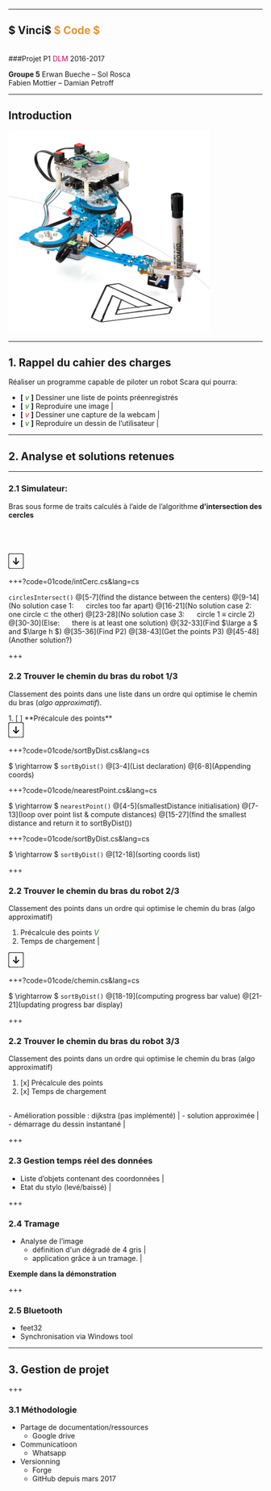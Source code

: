 
---
## $ Vinci$ <span style="color:#E49436"> $ Code $</span>
<br>
###Projet P1 <span style="color:#DC0062">DLM</span> 2016-2017
<br>

**Groupe 5**
Erwan Bueche – Sol Rosca  
Fabien Mottier – Damian Petroff

---
## Introduction

<img src="/00illustrations/robot.jpg" align="" height="400">

---

## 1. Rappel du cahier des charges

Réaliser un programme capable de piloter un robot Scara qui pourra:

- **[** <span style="color:green"> _v_ </span> **]** Dessiner une liste de points préenregistrés 
- **[** <span style="color:green"> _v_ </span> **]** Reproduire une image  |
- **[** <span style="color:red"> _v_ </span> **]** Dessiner une capture de la webcam |
- **[** <span style="color:green"> _v_ </span> **]** Reproduire un dessin de l’utilisateur  |

---

## 2. Analyse et solutions retenues
<!--<img src="/00illustrations/down-arrow.png" height="auto" style="border: none">-->

---

### 2.1 Simulateur:
Bras sous forme de traits calculés à l’aide de l’algorithme **d’intersection des cercles**
<br><br><br><br><br>
<img src="/00illustrations/down-arrow.png" height="auto" style="border: none">



+++?code=01code/intCerc.cs&lang=cs 

`circlesIntersect()`
@[5-7](find the distance between the centers)
@[9-14](No solution case 1: $\quad$ circles too far apart)
@[16-21](No solution case 2: $\quad$ one circle $\subset$ the other)
@[23-28](No solution case 3: $\quad$ circle 1 $\equiv$ circle 2)
@[30-30](Else: $\quad$ there is at least one solution)
@[32-33](Find $\large a $ and $\large h $)
@[35-36](Find P2)
@[38-43](Get the points P3)
@[45-48](Another solution?)

+++

### 2.2 Trouver le chemin du bras du robot 1/3

Classement des points dans une liste dans un ordre qui optimise le chemin du bras (_algo approximatif_).

<p class="fragment">1. [ ] **Précalcule des points**<br>
<img src="/00illustrations/down-arrow.png" height="auto" style="border: none">
</p>


+++?code=01code/sortByDist.cs&lang=cs

$ \rightarrow $ `sortByDist()`
@[3-4](List declaration)
@[6-8](Appending coords)


+++?code=01code/nearestPoint.cs&lang=cs

$ \rightarrow $ `nearestPoint()`
@[4-5](smallestDistance initialisation)
@[7-13](loop over point list & compute distances)
@[15-27](find the smallest distance and return it to sortByDist())


+++?code=01code/sortByDist.cs&lang=cs

$ \rightarrow $ `sortByDist()`
@[12-18](sorting coords list)


+++

### 2.2 Trouver le chemin du bras du robot 2/3

Classement des points dans un ordre qui optimise le chemin du bras (algo approximatif)
1. Précalcule des points <span style="color:green"> $V$ <span/>
2. Temps de chargement |

<img src="/00illustrations/down-arrow.png" height="auto" style="border: none">

+++?code=01code/chemin.cs&lang=cs

$ \rightarrow $ `sortByDist()`
@[18-19](computing progress bar value)
@[21-21](updating progress bar display)

+++

### 2.2 Trouver le chemin du bras du robot 3/3

Classement des points dans un ordre qui optimise le chemin du bras (algo approximatif)
1. [x] Précalcule des points
2. [x] Temps de chargement
<br>
- Amélioration possible : dijkstra (pas implémenté) |
    - solution approximée |
    - démarrage du dessin instantané |

+++

### 2.3 Gestion temps réel des données 

- Liste d’objets contenant des coordonnées |
- Etat du stylo (levé/baissé) |

+++

### 2.4 Tramage 

- Analyse de l’image
    - définition d'un dégradé de 4 gris |
    - application grâce à un tramage. |

**Exemple dans la démonstration**

+++

### 2.5 Bluetooth 

- feet32 
- Synchronisation via Windows tool

---

## 3. Gestion de projet

+++

### 3.1 Méthodologie

- Partage de documentation/ressources
    - Google drive
- Communicatioon
    - Whatsapp
- Versionning 
    - Forge
    - GitHub depuis mars 2017
